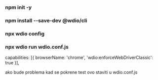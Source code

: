 ### npm init -y
### npm install --save-dev @wdio/cli
### npx wdio config
### npx wdio run wdio.conf.js


capabilities: [{
browserName: 'chrome',
'wdio:enforceWebDriverClassic': true
}],

ako bude problema kad se pokrene test ovo staviti u wdio.conf.js
